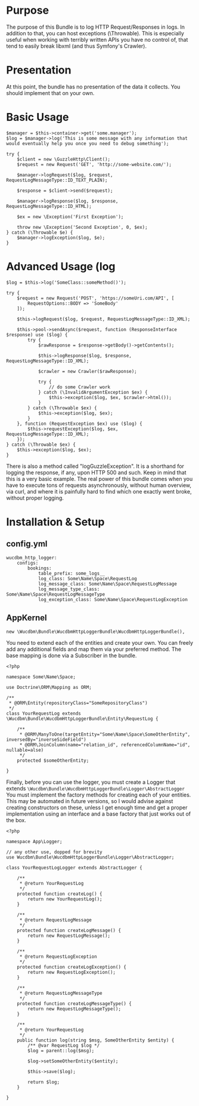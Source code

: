 # Purpose

The purpose of this Bundle is to log HTTP Request/Responses in logs.
In addition to that, you can host exceptions (\Throwable). 
This is especially useful when working with terribly written APIs you have no control of, that tend to easily break libxml (and thus Symfony's Crawler).

# Presentation

At this point, the bundle has no presentation of the data it collects.
You should implement that on your own.

# Basic Usage

```
$manager = $this->container->get('some.manager');
$log = $manager->log('This is some message with any information that would eventually help you once you need to debug something');

try {
    $client = new \GuzzleHttp\Client();
    $request = new Request('GET', 'http://some-website.com/');

    $manager->logRequest($log, $request, RequestLogMessageType::ID_TEXT_PLAIN);

    $response = $client->send($request);

    $manager->logResponse($log, $response, RequestLogMessageType::ID_HTML);

    $ex = new \Exception('First Exception');

    throw new \Exception('Second Exception', 0, $ex);
} catch (\Throwable $e) {
    $manager->logException($log, $e);
}
```

# Advanced Usage (log

```
$log = $this->log('SomeClass::someMethod()');

try {
    $request = new Request('POST', 'https://someUri.com/API', [
        RequestOptions::BODY => 'SomeBody'
    ]);

    $this->logRequest($log, $request, RequestLogMessageType::ID_XML);

    $this->pool->sendAsync($request, function (ResponseInterface $response) use ($log) {
        try {
            $rawResponse = $response->getBody()->getContents();

            $this->logResponse($log, $response, RequestLogMessageType::ID_XML);

            $crawler = new Crawler($rawResponse);

            try {
                // do some Crawler work
            } catch (\InvalidArgumentException $ex) {
                $this->exception($log, $ex, $crawler->html());
            }
        } catch (\Throwable $ex) {
            $this->exception($log, $ex);
        }
    }, function (RequestException $ex) use ($log) {
        $this->requestException($log, $ex, RequestLogMessageType::ID_XML);
    });
} catch (\Throwable $ex) {
    $this->exception($log, $ex);
}
```

There is also a method called "logGuzzleException". It is a shorthand for logging the response, if any, upon HTTP 500 and such.
Keep in mind that this is a very basic example. The real power of this bundle comes when you have to execute tons of requests asynchronously, without human overview, via curl, and where it is painfully hard to find which one exactly went broke, without proper logging.

# Installation & Setup

## config.yml

```
wucdbm_http_logger:
    configs:
        bookings:
            table_prefix: some_logs__
            log_class: Some\Name\Space\RequestLog
            log_message_class: Some\Name\Space\RequestLogMessage
            log_message_type_class: Some\Name\Space\RequestLogMessageType
            log_exception_class: Some\Name\Space\RequestLogException
```
            
## AppKernel

```
new \Wucdbm\Bundle\WucdbmHttpLoggerBundle\WucdbmHttpLoggerBundle(),
```

You need to extend each of the entities and create your own. 
You can freely add any additional fields and map them via your preferred method. 
The base mapping is done via a Subscriber in the bundle.

```
<?php

namespace Some\Name\Space;

use Doctrine\ORM\Mapping as ORM;

/**
 * @ORM\Entity(repositoryClass="SomeRepositoryClass")
 */
class YourRequestLog extends \Wucdbm\Bundle\WucdbmHttpLoggerBundle\Entity\RequestLog {

    /**
     * @ORM\ManyToOne(targetEntity="Some\Name\Space\SomeOtherEntity", inversedBy="inverseSideField")
     * @ORM\JoinColumn(name="relation_id", referencedColumnName="id", nullable=alse)
     */
    protected $someOtherEntity;
    
}    
```

Finally, before you can use the logger, you must create a Logger that extends `\Wucdbm\Bundle\WucdbmHttpLoggerBundle\Logger\AbstractLogger`
You must implement the factory methods for creating each of your entities. 
This may be automated in future versions, so I would advise against creating constructors on these, unless I get enough time and get a proper implementation using an interface and a base factory that just works out of the box.


```
<?php

namespace App\Logger;

// any other use, dopped for brevity
use Wucdbm\Bundle\WucdbmHttpLoggerBundle\Logger\AbstractLogger;

class YourRequestLogLogger extends AbstractLogger {

    /**
     * @return YourRequestLog
     */
    protected function createLog() {
        return new YourRequestLog();
    }

    /**
     * @return RequestLogMessage
     */
    protected function createLogMessage() {
        return new RequestLogMessage();
    }

    /**
     * @return RequestLogException
     */
    protected function createLogException() {
        return new RequestLogException();
    }

    /**
     * @return RequestLogMessageType
     */
    protected function createLogMessageType() {
        return new RequestLogMessageType();
    }

    /**
     * @return YourRequestLog
     */
    public function log(string $msg, SomeOtherEntity $entity) {
        /** @var RequestLog $log */
        $log = parent::log($msg);
        
        $log->setSomeOtherEntity($entity);

        $this->save($log);

        return $log;
    }

}
```